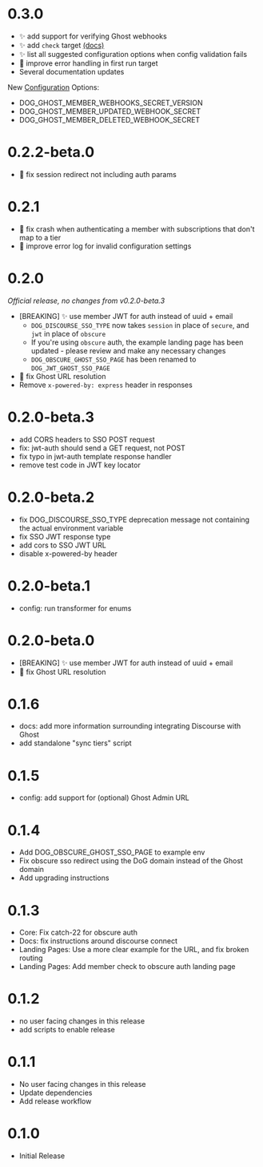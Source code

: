 # 0.3.0

 - :sparkles: add support for verifying Ghost webhooks
 - :sparkles: add `check` target [(docs)](https://github.vikaspotluri.me/discourse-on-ghost/configuration/checker/)
 - :sparkles: list all suggested configuration options when config validation fails
 - :art: improve error handling in first run target
 - Several documentation updates

New [Configuration](https://github.vikaspotluri.me/discourse-on-ghost/configuration/) Options:

 - DOG_GHOST_MEMBER_WEBHOOKS_SECRET_VERSION
 - DOG_GHOST_MEMBER_UPDATED_WEBHOOK_SECRET
 - DOG_GHOST_MEMBER_DELETED_WEBHOOK_SECRET

# 0.2.2-beta.0

 - :bug: fix session redirect not including auth params

# 0.2.1

 - :bug: fix crash when authenticating a member with subscriptions that don't map to a tier
 - :art: improve error log for invalid configuration settings

# 0.2.0

_Official release, no changes from v0.2.0-beta.3_

 - [BREAKING] :sparkles: use member JWT for auth instead of uuid + email
   - `DOG_DISCOURSE_SSO_TYPE` now takes `session` in place of `secure`, and `jwt` in place of `obscure`
   - If you're using `obscure` auth, the example landing page has been updated - please review and make any necessary changes
   - `DOG_OBSCURE_GHOST_SSO_PAGE` has been renamed to `DOG_JWT_GHOST_SSO_PAGE`
 - :bug: fix Ghost URL resolution
 - Remove `x-powered-by: express` header in responses

# 0.2.0-beta.3

 - add CORS headers to SSO POST request
 - fix: jwt-auth should send a GET request, not POST
 - fix typo in jwt-auth template response handler
 - remove test code in JWT key locator

# 0.2.0-beta.2

 - fix DOG_DISCOURSE_SSO_TYPE deprecation message not containing the actual environment variable
 - fix SSO JWT response type
 - add cors to SSO JWT URL
 - disable x-powered-by header

# 0.2.0-beta.1

 - config: run transformer for enums

# 0.2.0-beta.0

 - [BREAKING] :sparkles: use member JWT for auth instead of uuid + email
 - :bug: fix Ghost URL resolution

# 0.1.6

 - docs: add more information surrounding integrating Discourse with Ghost
 - add standalone "sync tiers" script

# 0.1.5

 - config: add support for (optional) Ghost Admin URL

# 0.1.4

 - Add DOG_OBSCURE_GHOST_SSO_PAGE to example env
 - Fix obscure sso redirect using the DoG domain instead of the Ghost domain
 - Add upgrading instructions

# 0.1.3

 - Core: Fix catch-22 for obscure auth
 - Docs: fix instructions around discourse connect
 - Landing Pages: Use a more clear example for the URL, and fix broken routing
 - Landing Pages: Add member check to obscure auth landing page

# 0.1.2

 - no user facing changes in this release
 - add scripts to enable release

# 0.1.1

 - No user facing changes in this release
 - Update dependencies
 - Add release workflow

# 0.1.0

 - Initial Release
